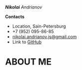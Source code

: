 _**Nikolai** Andrianov_

**Contacts**
* Location, Sain-Petersburg
* +7 (952) 095-86-85 
* nikolai.andrianov.js@gmail.com
* Link to [GitHub](https://github.com/programmatorjs)

# ABOUT ME
